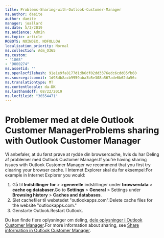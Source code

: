 ```yaml
---
title: Problems-Sharing-with-Outlook-Customer-Manager
ms.author: daeite
author: daeite
manager: joallard
ms.date: 5/3/2019
ms.audience: Admin
ms.topic: article
ROBOTS: NOINDEX, NOFOLLOW
localization_priority: Normal
ms.collection: Adm_O365
ms.custom:
- "1868"
- "9000274"
ms.assetid: ''
ms.openlocfilehash: 91e1e9fa8177d1db6df02dd3376edc6cdd05fb60
ms.sourcegitcommit: 1d98db8acb9959aba3b5e308a567ade6b62da56c
ms.translationtype: MT
ms.contentlocale: da-DK
ms.lasthandoff: 08/22/2019
ms.locfileid: "36554471"
---
```

# <a name="problems-sharing-with-outlook-customer-manager"></a><span data-ttu-id="e97c1-102">Problemer med at dele Outlook Customer Manager</span><span class="sxs-lookup"><span data-stu-id="e97c1-102">Problems sharing with Outlook Customer Manager</span></span>

<span data-ttu-id="e97c1-103">Vi anbefaler, at du først prøve at rydde din browsercache, hvis du har Deling af problemer med Outlook Customer Manager.</span><span class="sxs-lookup"><span data-stu-id="e97c1-103">If you're having sharing issues with Outlook Customer Manager we recommend that you first try clearing your browser cache.</span></span> <span data-ttu-id="e97c1-104">I Internet Explorer skal du for eksempel:</span><span class="sxs-lookup"><span data-stu-id="e97c1-104">For example in Internet Explorer you would:</span></span>

1. <span data-ttu-id="e97c1-105">Gå til **Indstillinger for** > >**generelle** indstillinger under **browserdata** > **cache og databaser**.</span><span class="sxs-lookup"><span data-stu-id="e97c1-105">Go to **Settings** > **General** > Settings under **Browsing history** > **Caches and databases**.</span></span>
2. <span data-ttu-id="e97c1-106">Slet cachefiler til webstedet "outlookapps.com".</span><span class="sxs-lookup"><span data-stu-id="e97c1-106">Delete cache files for the website "outlookapps.com."</span></span>
3. <span data-ttu-id="e97c1-107">Genstarte Outlook.</span><span class="sxs-lookup"><span data-stu-id="e97c1-107">Restart Outlook.</span></span>

<span data-ttu-id="e97c1-108">Du kan finde flere oplysninger om deling, [dele oplysninger i Outlook Customer Manager](https://support.office.com/article/4f26cc69-67da-4cd5-b344-02d1a4799310%20).</span><span class="sxs-lookup"><span data-stu-id="e97c1-108">For more information about sharing, see [Share information in Outlook Customer Manager](https://support.office.com/article/4f26cc69-67da-4cd5-b344-02d1a4799310%20).</span></span>